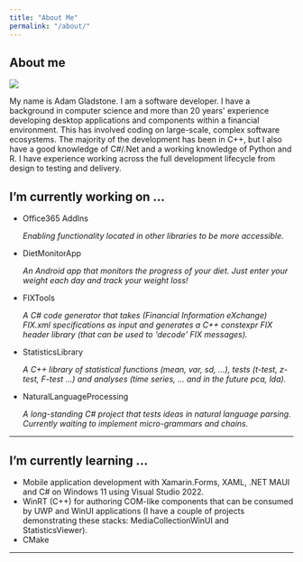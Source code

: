 ```yaml
---
title: "About Me"
permalink: "/about/"
---
```


## About me
![](https://adam-gladstone.github.io/assets/images/bio-photo.png)

My name is Adam Gladstone. I am a software developer. I have a background in computer science and more than 20 years' experience developing desktop applications and components within a financial environment. This has involved coding on large-scale, complex software ecosystems. The majority of the development has been in C++, but I also have a good knowledge of C#/.Net and a
working knowledge of Python and R. I have experience working across the full development lifecycle from design to testing and delivery.

## I’m currently working on ...
- Office365 AddIns
  
  *Enabling functionality located in other libraries to be more accessible.*
  
- DietMonitorApp

  *An Android app that monitors the progress of your diet. Just enter your weight each day and track your weight loss!*

- FIXTools
 
  *A C# code generator that takes (Financial Information eXchange) FIX.xml specifications as input and generates a C++ constexpr FIX header library (that can be used to 'decode' FIX messages).*
        
- StatisticsLibrary

  *A C++ library of statistical functions (mean, var, sd, ...), tests (t-test, z-test, F-test ...) and analyses (time series, ... and in the future pca, lda).*

- NaturalLanguageProcessing 

  *A long-standing C# project that tests ideas in natural language parsing. Currently waiting to implement micro-grammars and chains.*

---

## I’m currently learning ...
- Mobile application development with Xamarin.Forms, XAML, .NET MAUI and C# on Windows 11 using Visual Studio 2022.
- WinRT (C++) for authoring COM-like components that can be consumed by UWP and WinUI applications (I have a couple of projects demonstrating these stacks: MediaCollectionWinUI and StatisticsViewer).
- CMake

---

